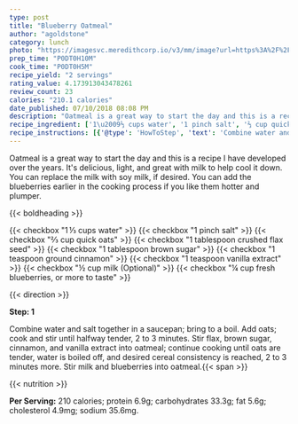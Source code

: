 ```yaml
---
type: post
title: "Blueberry Oatmeal"
author: "agoldstone"
category: lunch
photo: "https://imagesvc.meredithcorp.io/v3/mm/image?url=https%3A%2F%2Fimages.media-allrecipes.com%2Fuserphotos%2F1212758.jpg"
prep_time: "P0DT0H10M"
cook_time: "P0DT0H5M"
recipe_yield: "2 servings"
rating_value: 4.173913043478261
review_count: 23
calories: "210.1 calories"
date_published: 07/10/2018 08:08 PM
description: "Oatmeal is a great way to start the day and this is a recipe I have developed over the years. It's delicious, light, and great with milk to help cool it down. You can replace the milk with soy milk, if desired. You can add the blueberries earlier in the cooking process if you like them hotter and plumper."
recipe_ingredient: ['1\u2009⅓ cups water', '1 pinch salt', '⅔ cup quick oats', '1 tablespoon crushed flax seed', '1 tablespoon brown sugar', '1 teaspoon ground cinnamon', '1 teaspoon vanilla extract', '½ cup milk', '¼ cup fresh blueberries, or more to taste']
recipe_instructions: [{'@type': 'HowToStep', 'text': 'Combine water and salt together in a saucepan; bring to a boil. Add oats; cook and stir until halfway tender, 2 to 3 minutes. Stir flax, brown sugar, cinnamon, and vanilla extract into oatmeal; continue cooking until oats are tender, water is boiled off, and desired cereal consistency is reached, 2 to 3 minutes more. Stir milk and blueberries into oatmeal.\n'}]
---
```


Oatmeal is a great way to start the day and this is a recipe I have developed over the years. It's delicious, light, and great with milk to help cool it down. You can replace the milk with soy milk, if desired. You can add the blueberries earlier in the cooking process if you like them hotter and plumper. 

{{< boldheading >}}

{{< checkbox "1 ⅓ cups water" >}}
{{< checkbox "1 pinch salt" >}}
{{< checkbox "⅔ cup quick oats" >}}
{{< checkbox "1 tablespoon crushed flax seed" >}}
{{< checkbox "1 tablespoon brown sugar" >}}
{{< checkbox "1 teaspoon ground cinnamon" >}}
{{< checkbox "1 teaspoon vanilla extract" >}}
{{< checkbox "½ cup milk  (Optional)" >}}
{{< checkbox "¼ cup fresh blueberries, or more to taste" >}}


{{< direction >}}

**Step: 1**

Combine water and salt together in a saucepan; bring to a boil. Add oats; cook and stir until halfway tender, 2 to 3 minutes. Stir flax, brown sugar, cinnamon, and vanilla extract into oatmeal; continue cooking until oats are tender, water is boiled off, and desired cereal consistency is reached, 2 to 3 minutes more. Stir milk and blueberries into oatmeal.{{< span >}}

{{< nutrition >}}

**Per Serving:** 210 calories; protein 6.9g; carbohydrates 33.3g; fat 5.6g; cholesterol 4.9mg; sodium 35.6mg.